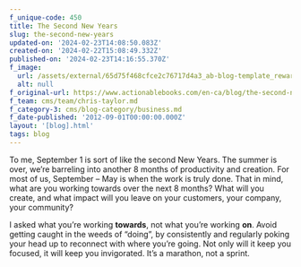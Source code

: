 ```yaml
---
f_unique-code: 450
title: The Second New Years
slug: the-second-new-years
updated-on: '2024-02-23T14:08:50.083Z'
created-on: '2024-02-22T15:08:49.332Z'
published-on: '2024-02-23T14:16:55.370Z'
f_image:
  url: /assets/external/65d75f468cfce2c76717d4a3_ab-blog-template_reward.jpeg
  alt: null
f_original-url: https://www.actionablebooks.com/en-ca/blog/the-second-new-years/
f_team: cms/team/chris-taylor.md
f_category-3: cms/blog-category/business.md
f_date-published: '2012-09-01T00:00:00.000Z'
layout: '[blog].html'
tags: blog
---
```


To me, September 1 is sort of like the second New Years. The summer is over, we’re barreling into another 8 months of productivity and creation. For most of us, September – May is when the work is truly done. That in mind, what are you working towards over the next 8 months? What will you create, and what impact will you leave on your customers, your company, your community?

I asked what you’re working **towards**, not what you’re working **on**. Avoid getting caught in the weeds of “doing”, by consistently and regularly poking your head up to reconnect with where you’re going. Not only will it keep you focused, it will keep you invigorated. It’s a marathon, not a sprint.
